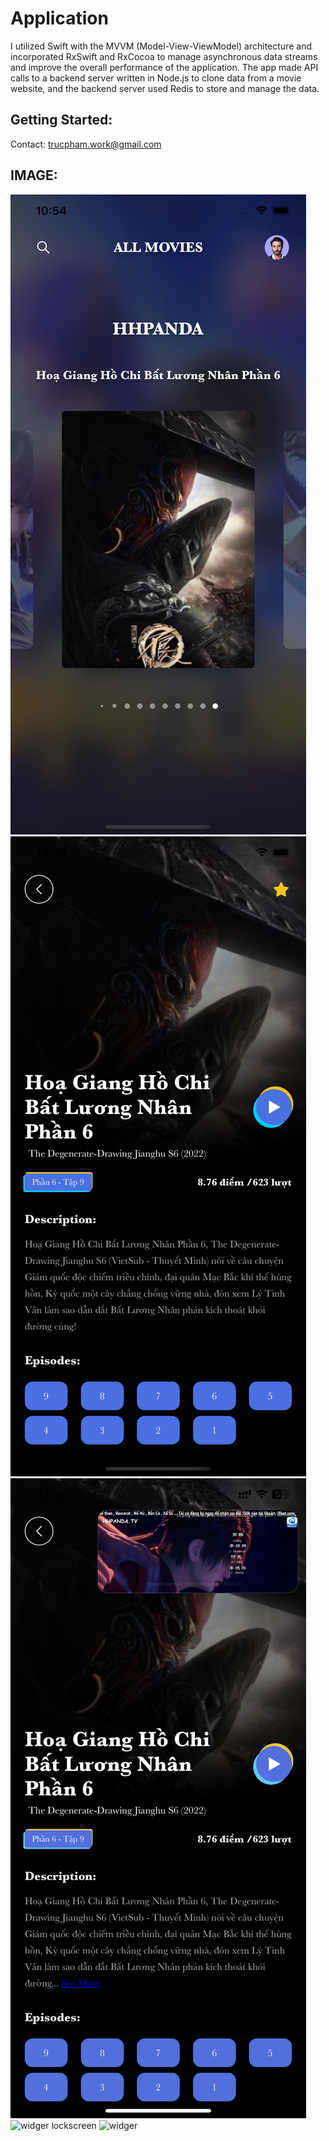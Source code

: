 # Application
I utilized Swift with the MVVM (Model-View-ViewModel) architecture and incorporated RxSwift and RxCocoa to manage asynchronous data streams and improve the overall performance of the application. The app made API calls to a backend server written in Node.js to clone data from a movie website, and the backend server used Redis to store and manage the data.

## Getting Started: 
Contact: trucpham.work@gmail.com


## IMAGE:
![home](https://github.com/TrucPham0502/MoviesTP/blob/main/1.png)
![Info](https://github.com/TrucPham0502/MoviesTP/blob/main/2.png)
![player](https://github.com/TrucPham0502/MoviesTP/blob/main/3.PNG)
![widger lockscreen](https://github.com/TrucPham0502/MoviesTP/blob/main/4.PNG)
![widger](https://github.com/TrucPham0502/MoviesTP/blob/main/5.PNG)
